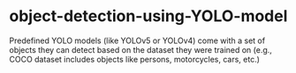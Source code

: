 # object-detection-using-YOLO-model
Predefined YOLO models (like YOLOv5 or YOLOv4) come with a set of objects they can detect based on the dataset they were trained on (e.g., COCO dataset includes objects like persons, motorcycles, cars, etc.)
